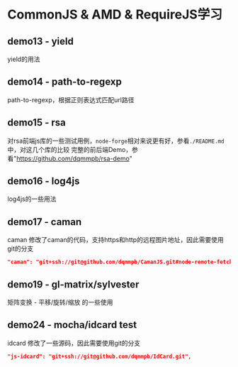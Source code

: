 # CommonJS & AMD & RequireJS学习


## demo13 - yield
yield的用法

## demo14 - path-to-regexp
path-to-regexp，根据正则表达式匹配url路径

## demo15 - rsa
对rsa前端js库的一些测试用例，`node-forge`相对来说更有好，参看`./README.md`中，对这几个库的比较
完整的前后端Demo，参看"https://github.com/dqmmpb/rsa-demo"

## demo16 - log4js
log4js的一些用法

## demo17 - caman
caman 修改了caman的代码，支持https和http的远程图片地址，因此需要使用git的分支
```json
"caman": "git+ssh://git@github.com/dqmmpb/CamanJS.git#node-remote-fetch",
```

## demo19 - gl-matrix/sylvester
矩阵变换 - 平移/旋转/缩放 的一些使用

## demo24 - mocha/idcard test
idcard 修改了一些源码，因此需要使用git的分支
```json
"js-idcard": "git+ssh://git@github.com/dqmmpb/IdCard.git",
```

